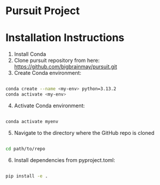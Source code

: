 # Pursuit Project

# Installation Instructions

1. Install Conda
2. Clone pursuit repository from here: https://github.com/bigbrainmay/pursuit.git 
3. Create Conda environment:
```bash

conda create --name <my-env> python=3.13.2
conda activate <my-env>

```
4. Activate Conda environment:
```bash

conda activate myenv

```
5. Navigate to the directory where the GitHub repo is cloned
```bash

cd path/to/repo

```
6. Install dependencies from pyproject.toml:
```bash

pip install -e . 

```

